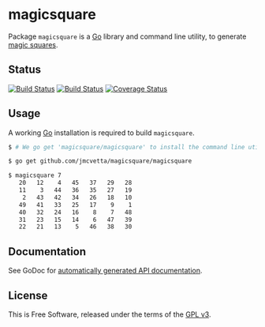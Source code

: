 magicsquare
===========

Package `magicsquare` is a [Go](http://golang.org) library and command line
utility, to generate [magic
squares](http://en.wikipedia.org/wiki/Magic_square).


## Status

[![Build Status](https://travis-ci.org/jmcvetta/magicsquare.png)](https://travis-ci.org/jmcvetta/magicsquare)
[![Build Status](https://drone.io/github.com/jmcvetta/magicsquare/status.png)](https://drone.io/github.com/jmcvetta/magicsquare/latest)
[![Coverage Status](https://coveralls.io/repos/jmcvetta/magicsquare/badge.png)](https://coveralls.io/r/jmcvetta/magicsquare)


## Usage

A working [Go](http://golang.org) installation is required to build `magicsquare`.

```bash
$ # We go get 'magicsquare/magicsquare' to install the command line utility

$ go get github.com/jmcvetta/magicsquare/magicsquare

$ magicsquare 7
   20   12    4   45   37   29   28
   11    3   44   36   35   27   19
    2   43   42   34   26   18   10
   49   41   33   25   17    9    1
   40   32   24   16    8    7   48
   31   23   15   14    6   47   39
   22   21   13    5   46   38   30

```

## Documentation

See GoDoc for [automatically generated API
documentation](http://godoc.org/github.com/jmcvetta/magicsquare).


## License

This is Free Software, released under the terms of the [GPL
v3](http://www.gnu.org/copyleft/gpl.html).
